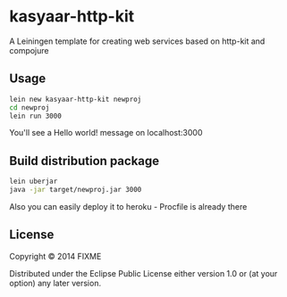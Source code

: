 # kasyaar-http-kit

A Leiningen template for creating web services based on http-kit and compojure

## Usage

```sh
lein new kasyaar-http-kit newproj
cd newproj
lein run 3000
```
You'll see a Hello world! message on localhost:3000

## Build distribution package
```sh
lein uberjar
java -jar target/newproj.jar 3000
```
Also you can easily deploy it to heroku - Procfile is already there


## License

Copyright © 2014 FIXME

Distributed under the Eclipse Public License either version 1.0 or (at
your option) any later version.
